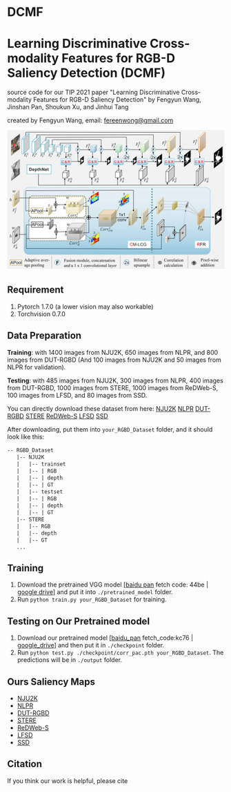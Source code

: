 # DCMF
# Learning Discriminative Cross-modality Features for RGB-D Saliency Detection (DCMF)
source code for our TIP 2021 paper "Learning Discriminative Cross-modality Features for RGB-D Saliency Detection" by Fengyun Wang, Jinshan Pan, Shoukun Xu, and Jinhui Tang

created by Fengyun Wang, email: fereenwong@gmail.com

![avatar](https://github.com/fereenwong/DCMF/blob/main/Overview.png)

## Requirement
1. Pytorch 1.7.0 (a lower vision may also workable)
2. Torchvision 0.7.0

## Data Preparation
**Training**: with 1400 images from NJU2K, 650 images from NLPR, and 800 images from DUT-RGBD (And 100 images from NJU2K and 50 images from NLPR for validation).

**Testing**: with 485 images from NJU2K, 300 images from NLPR, 400 images from DUT-RGBD, 1000 images from STERE, 1000 images from ReDWeb-S, 100 images from LFSD, and 80 images from SSD.

You can directly download these dataset from here: [NJU2K]()   [NLPR]()   [DUT-RGBD]()   [STERE]()   [ReDWeb-S]()   [LFSD]()   [SSD]()

After downloading, put them into `your_RGBD_Dataset` folder, and it should look like this:
````
-- RGBD_Dataset
   |-- NJU2K
   |   |-- trainset
   |   |-- | RGB
   |   |-- | depth
   |   |-- | GT
   |   |-- testset
   |   |-- | RGB
   |   |-- | depth
   |   |-- | GT
   |-- STERE
   |   |-- RGB
   |   |-- depth
   |   |-- GT
   ...
````

## Training
1.  Download the pretrained VGG model [[baidu pan](https://pan.baidu.com/s/1ec39Ld3trwk2j1dQsfKzBA) fetch code: 44be | [google drive](https://drive.google.com/file/d/1LRfwb-LbJaPmvCAWr6_3YubM1py3GOD_/view?usp=sharing)] and put it into `./pretrained_model` folder.
2.  Run `python train.py your_RGBD_Dataset` for training.

## Testing on Our Pretrained model
1. Download our pretrained model [[baidu_pan](https://pan.baidu.com/s/1VbkWoMTMTvSDTsu3h1KWhA) fetch_code:kc76 | [google_drive](https://drive.google.com/file/d/1bjQLtDsmrYczGj-nb9hh9M3GpsVM6zTr/view?usp=sharing)] and then put it in `./checkpoint` folder.
2. Run `python test.py ./checkpoint/corr_pac.pth your_RGBD_Dataset`. The predictions will be in `./output` folder.

## Ours Saliency Maps
- [NJU2K]()   
- [NLPR]()   
- [DUT-RGBD]()   
- [STERE]()   
- [ReDWeb-S]()   
- [LFSD]()   
- [SSD]()

## Citation
If you think our work is helpful, please cite 
```

```
